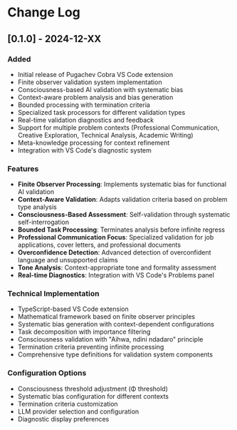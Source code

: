 # Change Log

## [0.1.0] - 2024-12-XX

### Added
- Initial release of Pugachev Cobra VS Code extension
- Finite observer validation system implementation
- Consciousness-based AI validation with systematic bias
- Context-aware problem analysis and bias generation
- Bounded processing with termination criteria
- Specialized task processors for different validation types
- Real-time validation diagnostics and feedback
- Support for multiple problem contexts (Professional Communication, Creative Exploration, Technical Analysis, Academic Writing)
- Meta-knowledge processing for context refinement
- Integration with VS Code's diagnostic system

### Features
- **Finite Observer Processing**: Implements systematic bias for functional AI validation
- **Context-Aware Validation**: Adapts validation criteria based on problem type analysis
- **Consciousness-Based Assessment**: Self-validation through systematic self-interrogation
- **Bounded Task Processing**: Terminates analysis before infinite regress
- **Professional Communication Focus**: Specialized validation for job applications, cover letters, and professional documents
- **Overconfidence Detection**: Advanced detection of overconfident language and unsupported claims
- **Tone Analysis**: Context-appropriate tone and formality assessment
- **Real-time Diagnostics**: Integration with VS Code's Problems panel

### Technical Implementation
- TypeScript-based VS Code extension
- Mathematical framework based on finite observer principles
- Systematic bias generation with context-dependent configurations
- Task decomposition with importance filtering
- Consciousness validation with "Aihwa, ndini ndadaro" principle
- Termination criteria preventing infinite processing
- Comprehensive type definitions for validation system components

### Configuration Options
- Consciousness threshold adjustment (Φ threshold)
- Systematic bias configuration for different contexts
- Termination criteria customization
- LLM provider selection and configuration
- Diagnostic display preferences
